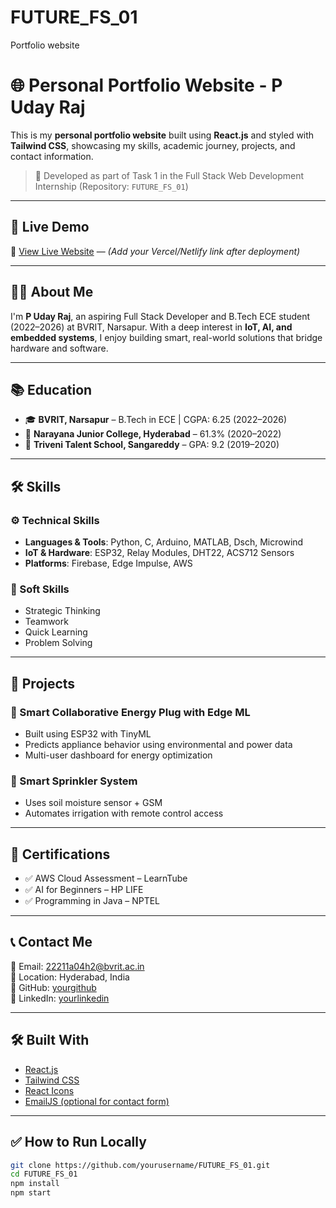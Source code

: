 # FUTURE_FS_01
Portfolio website 
# 🌐 Personal Portfolio Website - P Uday Raj

This is my **personal portfolio website** built using **React.js** and styled with **Tailwind CSS**, showcasing my skills, academic journey, projects, and contact information.

> 🎯 Developed as part of Task 1 in the Full Stack Web Development Internship (Repository: `FUTURE_FS_01`)

---

## 🔗 Live Demo

🚀 [View Live Website](#) — *(Add your Vercel/Netlify link after deployment)*

---

## 🧑‍💻 About Me

I'm **P Uday Raj**, an aspiring Full Stack Developer and B.Tech ECE student (2022–2026) at BVRIT, Narsapur. With a deep interest in **IoT, AI, and embedded systems**, I enjoy building smart, real-world solutions that bridge hardware and software.

---

## 📚 Education

- 🎓 **BVRIT, Narsapur** – B.Tech in ECE | CGPA: 6.25 (2022–2026)  
- 🏫 **Narayana Junior College, Hyderabad** – 61.3% (2020–2022)  
- 🏫 **Triveni Talent School, Sangareddy** – GPA: 9.2 (2019–2020)

---

## 🛠️ Skills

### ⚙️ Technical Skills
- **Languages & Tools**: Python, C, Arduino, MATLAB, Dsch, Microwind  
- **IoT & Hardware**: ESP32, Relay Modules, DHT22, ACS712 Sensors  
- **Platforms**: Firebase, Edge Impulse, AWS  

### 🤝 Soft Skills
- Strategic Thinking  
- Teamwork  
- Quick Learning  
- Problem Solving  

---

## 🚀 Projects

### 🔌 Smart Collaborative Energy Plug with Edge ML
- Built using ESP32 with TinyML
- Predicts appliance behavior using environmental and power data
- Multi-user dashboard for energy optimization

### 🌱 Smart Sprinkler System
- Uses soil moisture sensor + GSM
- Automates irrigation with remote control access

---

## 📜 Certifications

- ✅ AWS Cloud Assessment – LearnTube  
- ✅ AI for Beginners – HP LIFE  
- ✅ Programming in Java – NPTEL  

---

## 📞 Contact Me

📧 Email: 22211a04h2@bvrit.ac.in  
📍 Location: Hyderabad, India  
🔗 GitHub: [yourgithub](https://github.com/yourgithub)  
🔗 LinkedIn: [yourlinkedin](https://linkedin.com/in/yourlinkedin)

---

## 🛠️ Built With

- [React.js](https://reactjs.org/)
- [Tailwind CSS](https://tailwindcss.com/)
- [React Icons](https://react-icons.github.io/react-icons/)
- [EmailJS (optional for contact form)](https://www.emailjs.com/)

---

## ✅ How to Run Locally

```bash
git clone https://github.com/yourusername/FUTURE_FS_01.git
cd FUTURE_FS_01
npm install
npm start
